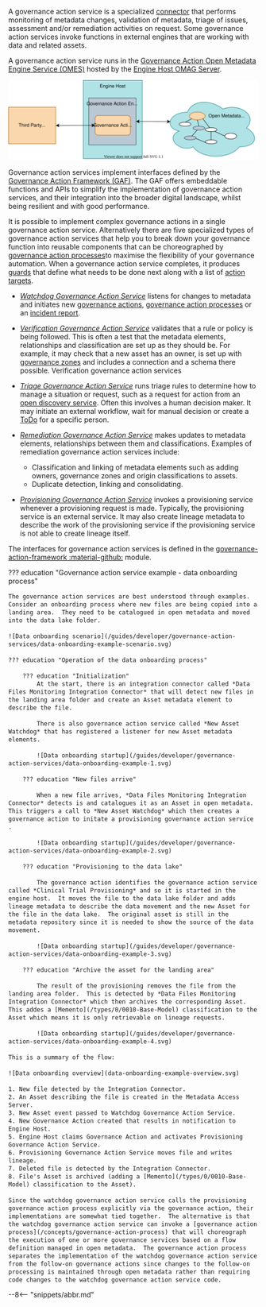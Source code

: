 <!-- SPDX-License-Identifier: CC-BY-4.0 -->
<!-- Copyright Contributors to the ODPi Egeria project 2020. -->

A governance action service is a specialized [connector](/concepts/connector) that performs monitoring of metadata changes, validation of metadata, triage of issues, assessment and/or remediation activities on request.  Some governance action services invoke functions in external engines that are working with data and related assets.

A governance action service runs in the [Governance Action Open Metadata Engine Service (OMES)](/services/omes/governance-action) hosted by the [Engine Host OMAG Server](/concepts/engine-host).

![Governance Action Service](/connectors/governance-action/governance-action-service.svg)

Governance action services implement interfaces defined by the [Governance Action Framework (GAF)](/frameworks/gaf/overview). The GAF offers embeddable functions and APIs to simplify the implementation of governance action services, and their integration into the broader digital landscape, whilst being resilient and with good performance.

It is possible to implement complex governance actions in a single governance action service.  Alternatively there are five specialized types of governance action services that help you to break down your governance function into reusable components that can be choreographed by [governance action processes](/concepts/governance-action-process)to maximise the flexibility of your governance automation.  When a governance action service completes, it produces [guards](/concepts/guard) that define what needs to be done next along with a list of [action targets](/concepts/action-target).
  
* *[Watchdog Governance Action Service](/guides/developer/governance-action-services/overview/#watchdog-context-methods)* listens for changes to metadata and initiates new [governance actions](/concepts/governance-action), [governance action processes](/concepts/governance-action-process) or an [incident report](/concepts/incident-report).
  
* *[Verification Governance Action Service](/guides/developer/governance-action-services/overview/#verification-context-methods)* validates that a rule or policy is being followed.  This is often a test that the metadata elements, relationships and classification are set up as they should be.  For example, it may check that a new asset has an owner, is set up with [governance zones](/concepts/governance-zone) and includes a connection and a schema there possible.  Verification governance action services 
  
* *[Triage Governance Action Service](/guides/developer/governance-action-services/overview/#triage-context-methods)* runs triage rules to determine how to manage a situation or request, such as a request for action from an [open discovery service](/guides/developer/open-discovery-services/overview). Often this involves a human decision maker.   It may initiate an external workflow, wait for manual decision or create a [ToDo](/concepts/to-do) for a specific person.
  
* *[Remediation Governance Action Service](/guides/developer/governance-action-services/overview/#remediation-context-methods)* makes updates to metadata elements, relationships between them and classifications. Examples of remediation governance action services include:
  
  * Classification and linking of metadata elements such as adding owners, governance zones and origin classifications to assets.
  * Duplicate detection, linking and consolidating.

* *[Provisioning Governance Action Service](/guides/developer/governance-action-services/overview/#provisioning-governance-action-service)*  invokes a provisioning service whenever a provisioning request is made.  Typically, the provisioning service is an external service.  It may also create lineage metadata to describe the work of the provisioning service if the provisioning service is not able to create lineage itself.

The interfaces for governance action services is defined in the [governance-action-framework :material-github:](https://github.com/odpi/egeria/tree/master/open-metadata-implementation/frameworks/governance-action-framework) module.

??? education "Governance action service example - data onboarding process"

    The governance action services are best understood through examples.  Consider an onboarding process where new files are being copied into a landing area.  They need to be catalogued in open metadata and moved into the data lake folder.

    ![Data onboarding scenario](/guides/developer/governance-action-services/data-onboarding-example-scenario.svg)

    ??? education "Operation of the data onboarding process"
        
        ??? education "Initialization"
            At the start, there is an integration connector called *Data Files Monitoring Integration Connector* that will detect new files in the landing area folder and create an Asset metadata element to describe the file.

            There is also governance action service called *New Asset Watchdog* that has registered a listener for new Asset metadata elements.

            ![Data onboarding startup](/guides/developer/governance-action-services/data-onboarding-example-1.svg)

        ??? education "New files arrive"

            When a new file arrives, *Data Files Monitoring Integration Connector* detects is and catalogues it as an Asset in open metadata.  This triggers a call to *New Asset Watchdog* which then creates a governance action to initate a provisioning governance action service .

            ![Data onboarding startup](/guides/developer/governance-action-services/data-onboarding-example-2.svg)

        ??? education "Provisioning to the data lake"

            The governance action identifies the governance action service called *Clinical Trial Provisioning* and so it is started in the engine host.  It moves the file to the data lake folder and adds lineage metadata to describe the data movement and the new Asset for the file in the data lake.  The original asset is still in the metadata repository since it is needed to show the source of the data movement.

            ![Data onboarding startup](/guides/developer/governance-action-services/data-onboarding-example-3.svg)

        ??? education "Archive the asset for the landing area"

            The result of the provisioning removes the file from the landing area folder.  This is detected by *Data Files Monitoring Integration Connector* which then archives the corresponding Asset.  This addes a [Memento](/types/0/0010-Base-Model) classification to the Asset which means it is only retrievable on lineage requests.

            ![Data onboarding startup](/guides/developer/governance-action-services/data-onboarding-example-4.svg)

    This is a summary of the flow:
    
    ![Data onboarding overview](data-onboarding-example-overview.svg)

    1. New file detected by the Integration Connector.
    2. An Asset describing the file is created in the Metadata Access Server.
    3. New Asset event passed to Watchdog Governance Action Service.
    4. New Governance Action created that results in notification to Engine Host.
    5. Engine Host claims Governance Action and activates Provisioning Governance Action Service.
    6. Provisioning Governance Action Service moves file and writes lineage.
    7. Deleted file is detected by the Integration Connector.
    8. File's Asset is archived (adding a [Memento](/types/0/0010-Base-Model) classification to the Asset).

    Since the watchdog governance action service calls the provisioning governance action process explicitly via the governance action, their implementations are somewhat tied together.  The alternative is that the watchdog governance action service can invoke a [governance action process](/concepts/governance-action-process) that will choreograph the execution of one or more governance services based on a flow definition managed in open metadata.  The governance action process separates the implementation of the watchdog governance action service from the follow-on governance actions since changes to the follow-on processing is maintained through open metadata rather than requiring code changes to the watchdog governance action service code.
  
--8<-- "snippets/abbr.md"